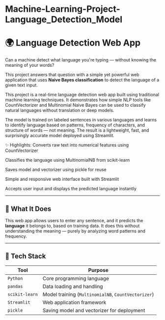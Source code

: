 # Machine-Learning-Project-Language_Detection_Model

# 🌍 Language Detection Web App

Can a machine detect what language you're typing — without knowing the meaning of your words?

This project answers that question with a simple yet powerful web application that uses **Naive Bayes classification** to detect the language of a given text input.

This project is a real-time language detection web app built using traditional machine learning techniques. It demonstrates how simple NLP tools like CountVectorizer and Multinomial Naive Bayes can be used to classify natural languages without translation or deep models.

The model is trained on labeled sentences in various languages and learns to identify language based on patterns, frequency of characters, and structure of words — not meaning. The result is a lightweight, fast, and surprisingly accurate model deployed using Streamlit.

✨ Highlights:
Converts raw text into numerical features using CountVectorizer

Classifies the language using MultinomialNB from scikit-learn

Saves model and vectorizer using pickle for reuse

Simple and responsive web interface built with Streamlit

Accepts user input and displays the predicted language instantly

---

## 🧠 What It Does

This web app allows users to enter any sentence, and it predicts the **language** it belongs to, based on training data. It does this without understanding the meaning — purely by analyzing word patterns and frequency.

---

## 🚀 Tech Stack

| Tool           | Purpose                                      |
|----------------|----------------------------------------------|
| `Python`       | Core programming language                    |
| `pandas`       | Data loading and handling                    |
| `scikit-learn` | Model training (`MultinomialNB`, `CountVectorizer`) |
| `Streamlit`    | Web application framework                    |
| `pickle`       | Saving model and vectorizer for deployment   |



